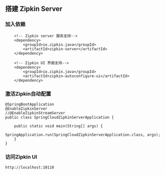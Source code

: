 ## 搭建 Zipkin Server

### 加入依赖
		<!-- Zipkin server 服务支持-->
		<dependency>
		    <groupId>io.zipkin.java</groupId>
		    <artifactId>zipkin-server</artifactId>
		</dependency>
		
		<!-- Zipkin UI 界面支持-->
		<dependency>
			<groupId>io.zipkin.java</groupId>
			<artifactId>zipkin-autoconfigure-ui</artifactId>
		</dependency>
		
		
### 激活Zipkin自动配置
	@SpringBootApplication
	@EnableZipkinServer
	//@EnableZipkinStreamServer
	public class SpringCloudZipkinServerApplication {
	
		public static void main(String[] args) {
			SpringApplication.run(SpringCloudZipkinServerApplication.class, args);
		}
	}
	
	
### 访问Zipkin UI
	http://localhost:10110


